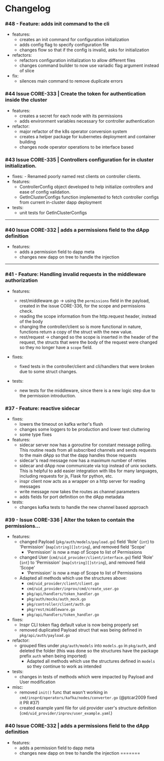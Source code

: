 
# Changelog
### #48 - Feature: adds init command to the cli

- features:
    - creates an init command for configuration initialization
    - adds config flag to specify configuration file
    - changes flow so that if the config is invalid, asks for initialization
- refactors:
    - refactors configuration initialization to allow different files
    - changes command builder to now use variadic flag argument instead of slice
- fix:
    - silences main command to remove duplicate errors


### #44 Issue CORE-333 | Create the token for authentication inside the cluster
- features:
	- creates a secret for each node with its permissions
	- adds environment variables necessary for controller authentication
- refactor:
	- major refactor of the k8s operator conversion system
	- creates a helper package for kubernetes deployment and container building
	- changes node operator operations to be interface based

### #43 Issue CORE-335 | Controllers configuration for in cluster initialization.
- fixes:
        - Renamed poorly named rest clients on controller clients.
- features:
	- ControllerConfig object developed to help initialize controllers and ease of config validation.
	- GetInClusterConfigs function implemented to fetch controller configs from current in-cluster dapp deployment
- tests:
	- unit tests for GetInClusterConfigs
---

### #40 Issue CORE-332 | adds a permissions field to the dApp definition

- features:
	- adds a permission field to dapp meta
	- changes new dapp on tree to handle the injection
---

### #41 - Feature: Handling invalid requests in the middleware authorization
- features:
    - rest/middleware.go -> using the `permissions` field in the payload, created in the issue
      CORE-336, for the scope and permissions check.
    - reading the scope information from the http.request header, instead of the
      body
    - changing the controller/client so is more functional in nature, functions
      return a copy of the struct with the new value.
    - rest/request -> changed so the scope is inserted in the header of the
      request, the structs that were the body of the request were changed so
they no longer have a `scope` field.

- fixes:
    - fixed tests in the controller/client and cli/handlers that were broken due
      to some struct changes.

- tests:
    - new tests for the middleware, since there is a new logic step due to the
      permission introduction.


### #37 - Feature: reactive sidecar <!-- This is the title -->
- fixes:
	- lowers the timeout on kafka writer's flush
	- changes some loggers to be production and lower test cluttering
	- some type fixes
- features:
	- sidecar server now has a goroutine for constant message polling. This routine reads from all subscribed channels and sends requests to the main dApp so that the dapp handles those requests
	- sidecar's read message now has a maximum number of retries
	- sidecar and dApp now communicate via tcp instead of unix sockets. This is helpful to add easier integration with libs for many languages, including requests for js, Flask for python, etc. 
	- inspr client now acts as a wrapper on a http server for reading messages
	- write message now takes the routes as channel parameters
	- adds fields for port definition on the dApp metadata
- tests:
	- changes kafka tests to handle the new channel based approach

### #39 - Issue CORE-336 | Alter the token to contain the permissions... <!-- This is the title -->
- features:
	- changed Payload (`pkg/auth/models/payload.go`) field 'Role' (`int`) to 'Permission' (`map[string][]string`), and removed field 'Scope'
        - 'Permission' is now a map of Scope to list of Permissions
    - changed User (`cmd/uid_provider/client/interface.go`) field 'Role' (`int`) to 'Permission' (`map[string][]string`), and removed field 'Scope'
        - 'Permission' is now a map of Scope to list of Permissions
    - Adapted all methods which use the structures above:
        - `cmd/uid_provider/client/client.go`
        - `cmd/uid_provider/inprov/cmd/create_user.go`
        - `pkg/api/handlers/token_handler.go`
        - `pkg/auth/mocks/auth_mock.go`
        - `pkg/controller/client/auth.go`
        - `pkg/rest/middleware.go`
        - `pkg/api/handlers/token_handler.go`
- fixes:
	- Inspr CLI token flag default value is now being properly set
	- removed duplicated Payload struct that was being defined in `pkg/api/auth/payload.go`
- refactor:
    - grouped files under `pkg/auth/models` into `models.go` in `pkg/auth`, and deleted the folder (this was done so the structures have the package prefix `auth` when being imported)
        - Adapted all methods which use the structures defined in `models` so they continue to work as intended
- tests:
	- changes in tests of methods which were impacted by Payload and User modification
- misc:
    - removed `init()` func that wasn't working in `cmd/insprd/operators/kafka/nodes/converter.go` (@ptcar2009 fixed it PR #37)
    - created example yaml file for uid provider user's structure definition (`cmd/uid_provider/inprov/user_example.yaml`)


### #40 Issue CORE-332 | adds a permissions field to the dApp definition
- features:
	- adds a permission field to dapp meta
	- changes new dapp on tree to handle the injection
=======
